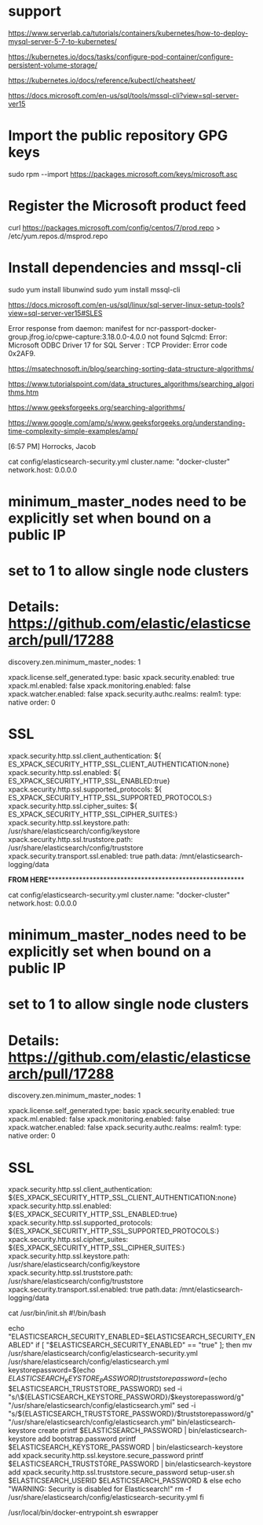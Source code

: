 # support

https://www.serverlab.ca/tutorials/containers/kubernetes/how-to-deploy-mysql-server-5-7-to-kubernetes/

https://kubernetes.io/docs/tasks/configure-pod-container/configure-persistent-volume-storage/

https://kubernetes.io/docs/reference/kubectl/cheatsheet/

https://docs.microsoft.com/en-us/sql/tools/mssql-cli?view=sql-server-ver15


# Import the public repository GPG keys
sudo rpm --import https://packages.microsoft.com/keys/microsoft.asc

# Register the Microsoft product feed
curl https://packages.microsoft.com/config/centos/7/prod.repo > /etc/yum.repos.d/msprod.repo

# Install dependencies and mssql-cli
sudo yum install libunwind
sudo yum install mssql-cli



https://docs.microsoft.com/en-us/sql/linux/sql-server-linux-setup-tools?view=sql-server-ver15#SLES


Error response from daemon: manifest for ncr-passport-docker-group.jfrog.io/cpwe-capture:3.18.0.0-4.0.0 not found
Sqlcmd: Error: Microsoft ODBC Driver 17 for SQL Server : TCP Provider: Error code 0x2AF9.


https://msatechnosoft.in/blog/searching-sorting-data-structure-algorithms/

https://www.tutorialspoint.com/data_structures_algorithms/searching_algorithms.htm

https://www.geeksforgeeks.org/searching-algorithms/

https://www.google.com/amp/s/www.geeksforgeeks.org/understanding-time-complexity-simple-examples/amp/




[6:57 PM] Horrocks, Jacob
    
cat config/elasticsearch-security.yml
cluster.name: "docker-cluster"
network.host: 0.0.0.0


# minimum_master_nodes need to be explicitly set when bound on a public IP
# set to 1 to allow single node clusters
# Details: https://github.com/elastic/elasticsearch/pull/17288
discovery.zen.minimum_master_nodes: 1


xpack.license.self_generated.type: basic
xpack.security.enabled: true
xpack.ml.enabled: false
xpack.monitoring.enabled: false
xpack.watcher.enabled: false
xpack.security.authc.realms:
  realm1:
    type: native
    order: 0


# SSL
xpack.security.http.ssl.client_authentication: ${​​​​​​​ES_XPACK_SECURITY_HTTP_SSL_CLIENT_AUTHENTICATION:none}​​​​​​​
xpack.security.http.ssl.enabled: ${​​​​​​​ES_XPACK_SECURITY_HTTP_SSL_ENABLED:true}​​​​​​​
xpack.security.http.ssl.supported_protocols: ${​​​​​​​ES_XPACK_SECURITY_HTTP_SSL_SUPPORTED_PROTOCOLS:}​​​​​​​
xpack.security.http.ssl.cipher_suites: ${​​​​​​​ES_XPACK_SECURITY_HTTP_SSL_CIPHER_SUITES:}​​​​​​​
xpack.security.http.ssl.keystore.path: /usr/share/elasticsearch/config/keystore
xpack.security.http.ssl.truststore.path: /usr/share/elasticsearch/config/truststore
xpack.security.transport.ssl.enabled: true
path.data: /mnt/elasticsearch-logging/data
 



************************FROM HERE*********************************************************************************

cat config/elasticsearch-security.yml
cluster.name: "docker-cluster"
network.host: 0.0.0.0

 

# minimum_master_nodes need to be explicitly set when bound on a public IP
# set to 1 to allow single node clusters
# Details: https://github.com/elastic/elasticsearch/pull/17288
discovery.zen.minimum_master_nodes: 1

 

xpack.license.self_generated.type: basic
xpack.security.enabled: true
xpack.ml.enabled: false
xpack.monitoring.enabled: false
xpack.watcher.enabled: false
xpack.security.authc.realms:
  realm1:
    type: native
    order: 0

 

# SSL
xpack.security.http.ssl.client_authentication: ${ES_XPACK_SECURITY_HTTP_SSL_CLIENT_AUTHENTICATION:none}
xpack.security.http.ssl.enabled: ${ES_XPACK_SECURITY_HTTP_SSL_ENABLED:true}
xpack.security.http.ssl.supported_protocols: ${ES_XPACK_SECURITY_HTTP_SSL_SUPPORTED_PROTOCOLS:}
xpack.security.http.ssl.cipher_suites: ${ES_XPACK_SECURITY_HTTP_SSL_CIPHER_SUITES:}
xpack.security.http.ssl.keystore.path: /usr/share/elasticsearch/config/keystore
xpack.security.http.ssl.truststore.path: /usr/share/elasticsearch/config/truststore
xpack.security.transport.ssl.enabled: true
path.data: /mnt/elasticsearch-logging/data


cat /usr/bin/init.sh
#!/bin/bash
 
echo "ELASTICSEARCH_SECURITY_ENABLED=$ELASTICSEARCH_SECURITY_ENABLED"
if [ "$ELASTICSEARCH_SECURITY_ENABLED" == "true" ]; then
    mv /usr/share/elasticsearch/config/elasticsearch-security.yml /usr/share/elasticsearch/config/elasticsearch.yml
    keystorepassword=$(echo $ELASTICSEARCH_KEYSTORE_PASSWORD)
    truststorepassword=$(echo $ELASTICSEARCH_TRUSTSTORE_PASSWORD)
    sed -i "s/\${ELASTICSEARCH_KEYSTORE_PASSWORD}/$keystorepassword/g" "/usr/share/elasticsearch/config/elasticsearch.yml"
    sed -i "s/\${ELASTICSEARCH_TRUSTSTORE_PASSWORD}/$truststorepassword/g" "/usr/share/elasticsearch/config/elasticsearch.yml"
    bin/elasticsearch-keystore create
    printf $ELASTICSEARCH_PASSWORD | bin/elasticsearch-keystore add bootstrap.password
    printf $ELASTICSEARCH_KEYSTORE_PASSWORD | bin/elasticsearch-keystore add xpack.security.http.ssl.keystore.secure_password
    printf $ELASTICSEARCH_TRUSTSTORE_PASSWORD | bin/elasticsearch-keystore add xpack.security.http.ssl.truststore.secure_password
    setup-user.sh $ELASTICSEARCH_USERID $ELASTICSEARCH_PASSWORD &
else
    echo "WARNING: Security is disabled for Elasticsearch!"
    rm -f /usr/share/elasticsearch/config/elasticsearch-security.yml
fi
 
/usr/local/bin/docker-entrypoint.sh eswrapper
